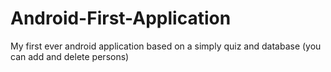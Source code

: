 # Android-First-Application
My first ever android application based on a simply quiz and database (you can add and delete persons)
